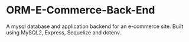 # ORM-E-Commerce-Back-End
A mysql database and application backend for an e-commerce site. Built using MySQL2, Express, Sequelize and dotenv.
